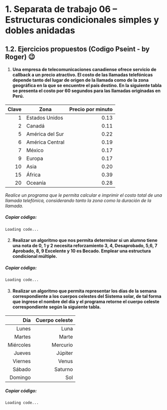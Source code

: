 # 1. Separata de trabajo 06 – Estructuras condicionales simples y dobles anidadas 

## 1.2. Ejercicios propuestos (Codigo Pseint - by Roger) 😉

1.	#### Una empresa de telecomunicaciones canadiense ofrece servicio de callback a un precio atractivo. El costo de las llamadas telefónicas depende tanto del lugar de origen de la llamada como de la zona geográfica en la que se encuentre el país destino. En la siguiente tabla se presenta el costo por 60 segundos para las llamadas originadas en Perú.  

| Clave | Zona | Precio por minuto |
| -----: | ---- | ----------------: |
|1 | Estados Unidos 	|0.13 |
|2 | Canadá 			|0.11 |
|5 | América del Sur  	|0.22 |
|6 | América Central  	|0.19 |
|7 | México  			|0.17 |
|9 | Europa 		  	|0.17 |
|10 | Asia  		   	|0.20 |
|15 | África  			|0.39 |
|20| Oceanía  			|0.28 |

*Realice un programa que le permita calcular e imprimir el costo total de una llamada telefónica, considerando tanto la zona como la duración de la llamada.* 

##### *Copiar código:*
```
Loading code...
```

2.	#### Realizar un algoritmo que nos permita determinar si un alumno tiene una nota de 0, 1 y 2 necesita reforzamiento 3, 4, Desaprobado, 5,6, 7 Aprobado, 8, 9 Excelente y 10 es Becado. Emplear una estructura condicional múltiple. 

##### *Copiar código:*
```
Loading code...
```

3.	#### Realizar un algoritmo que permita representar los días de la semana correspondiente a los cuerpos celestes del Sistema solar, de tal forma que ingrese el nombre del día y el programa retorne el cuerpo celeste correspondiente según la siguiente tabla. 

| Día | Cuerpo celeste |
| --: | -------------: |
|Lunes		| Luna 		|
|Martes 	| Marte 	|
|Miércoles	| Mercurio 	|
|Jueves  	| Júpiter 	|
|Viernes  	| Venus 	|
|Sábado   	| Saturno 	|
|Domingo   	| Sol 		|

##### *Copiar código:*
```
Loading code...
```